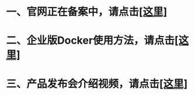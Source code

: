 # 一、官网正在备案中，请点击[[这里]](http://47.98.149.80/home)
# 二、企业版Docker使用方法，请点击[[这里]](https://hub.docker.com/r/pdmaas/pdmaas)
# 三、产品发布会介绍视频，请点击[[这里]](https://www.bilibili.com/video/BV19t4y1K7Af/?share_source=copy_web&vd_source=3dd078c333c5a17df7f62579716068df)